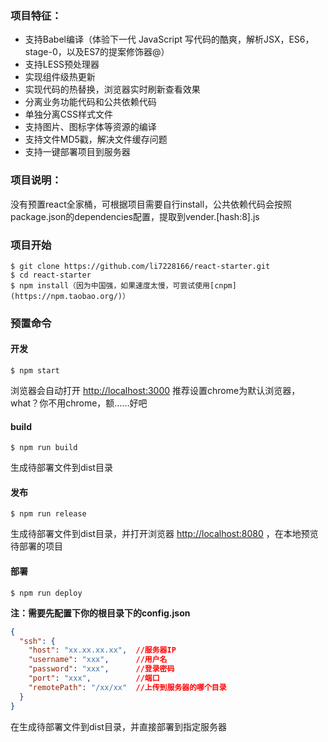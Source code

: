 ### 项目特征：
- 支持Babel编译（体验下一代 JavaScript 写代码的酷爽，解析JSX，ES6，stage-0，以及ES7的提案修饰器@）
- 支持LESS预处理器
- 实现组件级热更新
- 实现代码的热替换，浏览器实时刷新查看效果
- 分离业务功能代码和公共依赖代码
- 单独分离CSS样式文件
- 支持图片、图标字体等资源的编译
- 支持文件MD5戳，解决文件缓存问题
- 支持一键部署项目到服务器

### 项目说明：

没有预置react全家桶，可根据项目需要自行install，公共依赖代码会按照package.json的dependencies配置，提取到vender.[hash:8].js

### 项目开始

```
$ git clone https://github.com/li7228166/react-starter.git
$ cd react-starter
$ npm install（因为中国强，如果速度太慢，可尝试使用[cnpm](https://npm.taobao.org/)）
```

### 预置命令
#### 开发
```
$ npm start
```

浏览器会自动打开 [http://localhost:3000](http://localhost:3000)
推荐设置chrome为默认浏览器，what？你不用chrome，额……好吧

#### build
```
$ npm run build
```

生成待部署文件到dist目录

#### 发布
```
$ npm run release
```

生成待部署文件到dist目录，并打开浏览器 [http://localhost:8080](http://localhost:8080) ，在本地预览待部署的项目


#### 部署
```
$ npm run deploy
```
**注：需要先配置下你的根目录下的config.json**
```json
{
  "ssh": {
    "host": "xx.xx.xx.xx",  //服务器IP
    "username": "xxx",      //用户名
    "password": "xxx",      //登录密码
    "port": "xxx",          //端口
    "remotePath": "/xx/xx"  //上传到服务器的哪个目录
  }
}
```
在生成待部署文件到dist目录，并直接部署到指定服务器